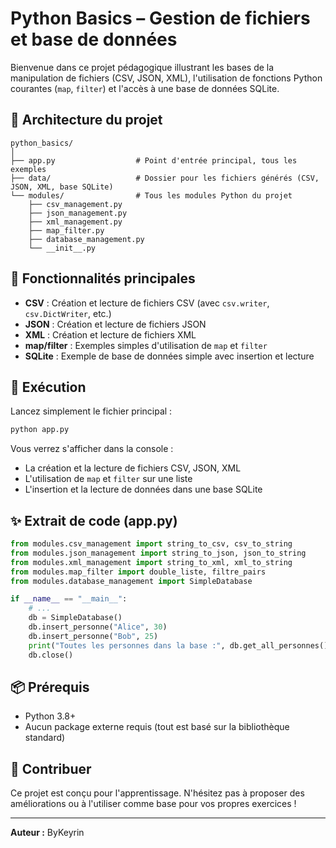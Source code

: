 # Python Basics – Gestion de fichiers et base de données

Bienvenue dans ce projet pédagogique illustrant les bases de la manipulation de fichiers (CSV, JSON, XML), l'utilisation de fonctions Python courantes (`map`, `filter`) et l'accès à une base de données SQLite.

## 📁 Architecture du projet

```
python_basics/
│
├── app.py                  # Point d'entrée principal, tous les exemples
├── data/                   # Dossier pour les fichiers générés (CSV, JSON, XML, base SQLite)
└── modules/                # Tous les modules Python du projet
    ├── csv_management.py
    ├── json_management.py
    ├── xml_management.py
    ├── map_filter.py
    ├── database_management.py
    └── __init__.py
```

## 🚀 Fonctionnalités principales

- **CSV** : Création et lecture de fichiers CSV (avec `csv.writer`, `csv.DictWriter`, etc.)
- **JSON** : Création et lecture de fichiers JSON
- **XML** : Création et lecture de fichiers XML
- **map/filter** : Exemples simples d'utilisation de `map` et `filter`
- **SQLite** : Exemple de base de données simple avec insertion et lecture

## 📝 Exécution

Lancez simplement le fichier principal :

```bash
python app.py
```

Vous verrez s'afficher dans la console :
- La création et la lecture de fichiers CSV, JSON, XML
- L'utilisation de `map` et `filter` sur une liste
- L'insertion et la lecture de données dans une base SQLite

## ✨ Extrait de code (app.py)

```python
from modules.csv_management import string_to_csv, csv_to_string
from modules.json_management import string_to_json, json_to_string
from modules.xml_management import string_to_xml, xml_to_string
from modules.map_filter import double_liste, filtre_pairs
from modules.database_management import SimpleDatabase

if __name__ == "__main__":
    # ...
    db = SimpleDatabase()
    db.insert_personne("Alice", 30)
    db.insert_personne("Bob", 25)
    print("Toutes les personnes dans la base :", db.get_all_personnes())
    db.close()
```

## 📦 Prérequis
- Python 3.8+
- Aucun package externe requis (tout est basé sur la bibliothèque standard)

## 🤝 Contribuer
Ce projet est conçu pour l'apprentissage. N'hésitez pas à proposer des améliorations ou à l'utiliser comme base pour vos propres exercices !

---
**Auteur :** ByKeyrin
